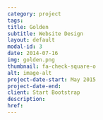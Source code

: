 ```yaml
---
category: project
tags:
title: Golden
subtitle: Website Design
layout: default
modal-id: 3
date: 2014-07-16
img: golden.png
thumbnail: fa-check-square-o
alt: image-alt
project-date-start: May 2015
project-date-end: 
client: Start Bootstrap
description:
href:
---
```


